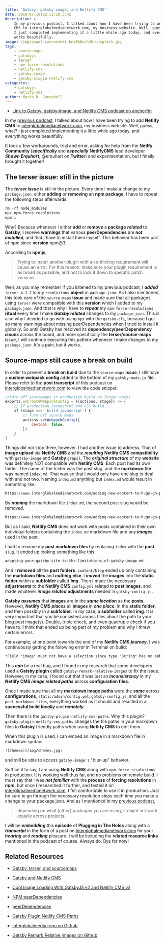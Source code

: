 ```yaml
---
title: 'Gatsby, gatsby-image, and Netlify CMS'
date: 2019-07-10T22:32:28.554Z
description: >-
    In my previous podcast, I talked about how I have been trying to add Netlify
    CMS to interglobalmedianetwork.com, my business website. Well, guess, what?
    I just completed implementing it a little while ago today, and everything
    works beautifully.
image: /img/pawel-czerwinski-knx8h8schdk-unsplash.jpg
tags:
    - source-maps
    - gatsbyjs
    - terser
    - npm-force-resolutions
    - netlify-cms
    - gatsby-image
    - gatsby-plugin-netlify-cms
categories:
    - gatsbyjs
    - netlify-cms
author: Maria D. Camcpbell
---
```


-   [Link to Gatsby, gatsby-image, and Netlify CMS podcast on anchorfm](https://anchor.fm/maria-campbell/episodes/Gatsby--gatsby-image--and-Netlify-CMS-e4j887)

In my
[previous podcast](https://anchor.fm/maria-campbell/episodes/Gatsby--terser--and-source-maps-e4ip7k),
I talked about how I have been trying to add **Netlify CMS** to
[interglobalmedianetwork.com](https://www.interglobalmedianetwork.com), my
business website. Well, guess, what? I just completed implementing it a little
while ago today, and everything works beautifully.

It took a few workarounds, trial and error, asking for help from the **Netlfy
Community** (**_specifically_** and **_especially_** **NetlifyCMS** lead
developer **_Shawn Erquhart_**, @erquhart on **Twitter**) and experimentation,
but I finally brought it together!

## The terser issue: still in the picture

The **_terser issue_** is still in the picture. Every time I make a change to my
`package.json`, either **adding** or **removing** an **npm package**, I have to
repeat the following steps afterwards:

```js
rm -rf node_modules
npx npm-force-resolutions
npm i
```

Why? Because whenever I either **add** or **remove** a **package** **_related_**
to **Gatsby**, I receive **warnings** that various **peerDependencies** are
**_not installed_**, and that I have to install them myself. This behavior has
been part of npm since **version** npm@3.

According to **npmjs**,

> Trying to install another plugin with a conflicting requirement will cause an
> error. For this reason, make sure your plugin requirement is as broad as
> possible, and not to lock it down to specific patch versions.

Well, as you may remember if you listened to my previous podcast, I **_added_**
`terser 4.1.2` to my `resolutions` **object** in `package.json`. As I also
mentioned, this took care of the `source-maps` **issue** and made sure that all
packages using `terser` were compatible with this **version** which I added to
my `package.json`. And that is why I have to **_repeat_** my
`npm-force-resolutions` **ritual** every time I make **_Gatsby related_**
changes to my `package.json`. This is also why I decided to go with using `npx`
with the `gatsby-cli`, because I got so many warnings about missing
peerDependencies when I tried to install it globally. So until Gatsby has
resolved its **dependency/peerDependency** **_issues_** across the board, and
more specifically the **terser/source-maps** issue, I will continue executing
this pattern whenever I make changes to my `package.json`. It's a pain, but it
works.

## Source-maps still cause a break on build

In order to prevent a **break on build** due to the `source-maps` **issue**, I
still have a **custom webpack config** added to the bottom of my
`gatsby-node.js` file. Please refer to the **post transcript** of this podcast
on [interglobalmedianetwork.com](https://www.interglobalmedianetwork.com) to
view the code snippet.

```js
//turn off sourcemaps in production build no longer works
exports.onCreateWebpackConfig = ({actions, stage}) => {
    // If production JavaScript and CSS build
    if (stage === 'build-javascript') {
        // Turn off source maps
        actions.setWebpackConfig({
            devtool: false,
        })
    }
}
```

Things did not stop there, however. I had another issue to address. That of
**image upload** via **Netlify CMS** and the **_resulting_** **Netlify CMS
compatibility** with `gatsby-image` and **Gatsby** `grapql`. The **_original
structure_** of my **website** was definitely NOT compatible with **Netlify
CMS**. Each post had its own folder. The name of the folder was the post slug,
and the **markdown file** was named `index.md`. That was so that I would only
have one slug to deal with and not two. Naming `index.md` anything but
`index.md` would result in something like:

```html
https://www.interglobalmedianetwork.com/adding-new-content-to-hugo-gh-pages/adding-new-content-to-hugo-gh-pages/
```

By **_naming_** the markdown file `index.md`, the second post slug would be
removed.

```html
https://www.interglobalmedianetwork.com/adding-new-content-to-hugo-gh-pages/
```

But as I said, **Netlify CMS** does not work with posts contained in their own
individual folders containing the `index.md` markdown file and any **_images_**
used in the post.

I had to rename my **post markdown files** by replacing `index` with the
**post** `slug`. It ended up looking something like this:

```md
adapting-your-gatsby-site-to-the-limitations-of-gatsby-image.md
```

And I **_removed_** all the **post folders**. `content/blog` ended up only
containing the **markdown files** and **_nothing_** **else**. I **_moved_** the
**images** into the **static folder** within a **subfolder** called **_img_**.
Then I made the necessary **adjustments** to the **Netlify CMS** `config.yml`
related to **post images**, and made whatever **_image related_**
**adjustments** needed in `gatsby-config.js`.

**Gatsby** **_assumes_** that **images** are in the **_same location_** as the
**posts**. However, **Netlify CMS** **_places_** all **images** in **_one
place_**. In the **static folder**, and then possibly in a **subfolder**. In my
case, a **subfolder** called **img**. It is very important that you be
consistent across files about the path to your blog post image(s). Double,
triple check, and even quadruple check if you have to. I think that ended up
being part of my problem and why I threw certain errors.

For example, at one point towards the end of my **Netlify CMS** **_journey_**, I
was continuously getting the following error in Terminal on build:

```md
"Field "image" must not have a selection since type "String" has no subfields."
```

This **_can_** be a real bug, and I found in my research that some developers
used a **Gatsby plugin** called `gatsby-remark-relative-images` to fix the
issue. However, in my case, I found out that it was just an **_inconsistency_**
in my **Netlify CMS** **_image related paths_** across **configuration files**.

Once I made sure that all my **markdown image paths** were the **_same_** across
**configurations**, `static/admin/config.yml`, `gatsby-config.js`, and all the
`post markdown files`, everything worked as it should and resulted in a
**successful build** **_locally_** and **_remotely_**.

Then there is the `gatsby-plugin-netlify-cms-paths`. Why this plugin?
`gatsby-plugin-netlify-cms-paths` changes the file paths in your markdown files
to **Gatsby** friendly paths when using **Netlify CMS** to edit them.

When this plugin is used, I can embed an image in a markdown file in markdown
syntax:

```html
![Chemex](/img/chemex.jpg)
```

and still be able to access `gatsby-image's` "blur-up" behavior.

Suffice it to say, I am using **Netlify CMS** along with `npm-force-resolutions`
in production. It is working well thus far, and no problems on remote build. I
must say that I was **_not familiar_** with the **process** of **forcing
resolutions** in **_npm_**, but once I researched it further, and tested it on
[interglobalmedianetwork.com](https://www.interglobalmedianetwork.com), I felt
comfortable to use it in production. Just be sure to go through the necessary
resolution steps each time you make a change to your package.json. And as I
mentioned in my
[previous podcast](https://anchor.fm/maria-campbell/episodes/Gatsby--terser--and-source-maps-e4ip7k),

> depending on what (other) packages you are using, it might not work equally
> across projects.

I will be **_embedding_** this **episode** of **Plugging in The Holes** along
with a **_transcript_** in the form of a post on
[interglobalmedianetwork.com](https://www.interglobalmedianetwork.com) for your
**_hearing_** and **_reading_** pleasure. I will be including the **related
resource links** mentioned in the podcast of course. Always do. Bye for now!

## Related Resources

-   [Gatsby, terser, and sourcemaps](https://www.interglobalmedianetwork.com/blog/gatsby-terser-sourcemaps/)

-   [Gatsby and Netlify CMS](https://www.netlifycms.org/docs/gatsby/)

-   [Cool Image Loading With GatsbyJS v2 and Netlify CMS v2](https://blog.rousek.name/2018/08/10/cool-image-loading-with-gatsbyjs-v2-and-netlify-cms-v2/)

-   [NPM peerDependencies](https://blog.angularindepth.com/npm-peer-dependencies-f843f3ac4e7f)

-   [peerDependencies](https://docs.npmjs.com/files/package.json#peerdependencies)

-   [Gatsby Plugin Netlify CMS Paths](https://www.gatsbyjs.org/packages/gatsby-plugin-netlify-cms-paths/)

-   [interglobalmedia repo on Github](https://github.com/interglobalmedia/interglobalmedia)

-   [Gatsby Remark Relative Images on Github](https://github.com/danielmahon/gatsby-remark-relative-images)
